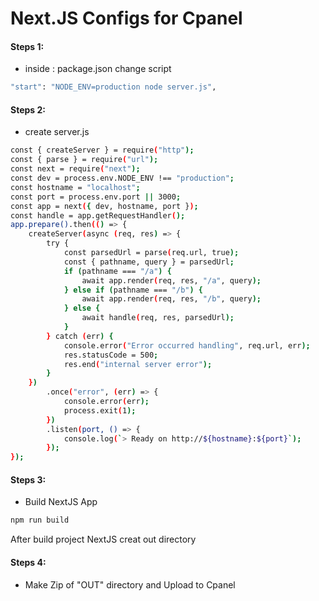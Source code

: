 # Next.JS Configs for Cpanel

#### Steps 1:

-   inside : package.json change script

```bash
"start": "NODE_ENV=production node server.js",
```

#### Steps 2:

-   create server.js

```bash
const { createServer } = require("http");
const { parse } = require("url");
const next = require("next");
const dev = process.env.NODE_ENV !== "production";
const hostname = "localhost";
const port = process.env.port || 3000;
const app = next({ dev, hostname, port });
const handle = app.getRequestHandler();
app.prepare().then(() => {
	createServer(async (req, res) => {
		try {
			const parsedUrl = parse(req.url, true);
			const { pathname, query } = parsedUrl;
			if (pathname === "/a") {
				await app.render(req, res, "/a", query);
			} else if (pathname === "/b") {
				await app.render(req, res, "/b", query);
			} else {
				await handle(req, res, parsedUrl);
			}
		} catch (err) {
			console.error("Error occurred handling", req.url, err);
			res.statusCode = 500;
			res.end("internal server error");
		}
	})
		.once("error", (err) => {
			console.error(err);
			process.exit(1);
		})
		.listen(port, () => {
			console.log(`> Ready on http://${hostname}:${port}`);
		});
});
```

#### Steps 3:

-   Build NextJS App

```bash
npm run build
```

After build project NextJS creat out directory

#### Steps 4:

-   Make Zip of "OUT" directory and Upload to Cpanel
